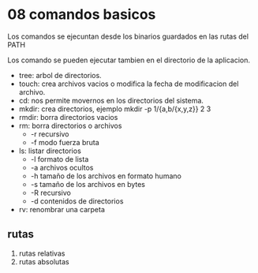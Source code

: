 # 08 comandos basicos

Los comandos se ejecuntan desde los binarios guardados en las rutas del PATH

Los comando se pueden ejecutar tambien en el directorio de la aplicacion.

* tree: arbol de directorios.
* touch: crea archivos vacios o modifica la fecha de modificacion del archivo.
* cd: nos permite movernos en los directorios del sistema.
* mkdir: crea directorios, ejemplo mkdir -p 1/{a,b/{x,y,z}} 2 3
* rmdir: borra directorios vacios
* rm: borra directorios o archivos
	* -r recursivo
	* -f modo fuerza bruta
* ls: listar directorios
	* -l formato de lista
	* -a archivos ocultos
	* -h tamaño de los archivos en formato humano
	* -s tamaño de los archivos en bytes
	* -R recursivo
	* -d contenidos de directorios
* rv: renombrar una carpeta

## rutas
1. rutas relativas
2. rutas absolutas


